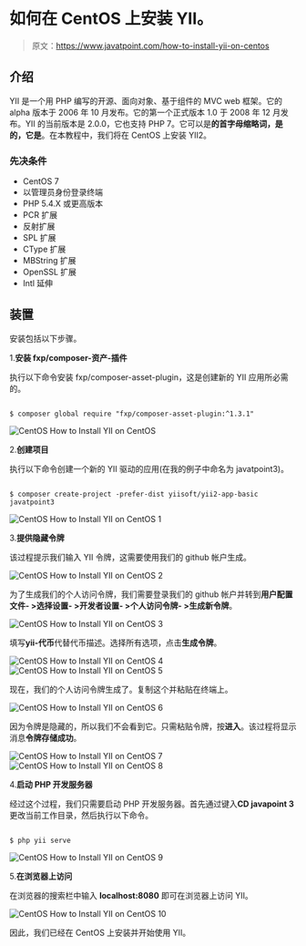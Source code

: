 # 如何在 CentOS 上安装 YII。

> 原文：<https://www.javatpoint.com/how-to-install-yii-on-centos>

## 介绍

YII 是一个用 PHP 编写的开源、面向对象、基于组件的 MVC web 框架。它的 alpha 版本于 2006 年 10 月发布。它的第一个正式版本 1.0 于 2008 年 12 月发布。YII 的当前版本是 2.0.0，它也支持 PHP 7。它可以是**的首字母缩略词，是的，它是**。在本教程中，我们将在 CentOS 上安装 YII2。

### 先决条件

*   CentOS 7
*   以管理员身份登录终端
*   PHP 5.4.X 或更高版本
*   PCR 扩展
*   反射扩展
*   SPL 扩展
*   CType 扩展
*   MBString 扩展
*   OpenSSL 扩展
*   Intl 延伸

## 装置

安装包括以下步骤。

1.**安装 fxp/composer-资产-插件**

执行以下命令安装 fxp/composer-asset-plugin，这是创建新的 YII 应用所必需的。

```

$ composer global require "fxp/composer-asset-plugin:^1.3.1"

```

![CentOS How to Install YII on CentOS](img/34b8e571cd1388951f58837bca5645ff.png)

2.**创建项目**

执行以下命令创建一个新的 YII 驱动的应用(在我的例子中命名为 javatpoint3)。

```

$ composer create-project -prefer-dist yiisoft/yii2-app-basic javatpoint3

```

![CentOS How to Install YII on CentOS 1](img/b473a74cada75faa945c2c48abefbfe5.png)

3.**提供隐藏令牌**

该过程提示我们输入 YII 令牌，这需要使用我们的 github 帐户生成。

![CentOS How to Install YII on CentOS 2](img/7e23da6f8bde2e8eb84c460d1bf9833b.png)

为了生成我们的个人访问令牌，我们需要登录我们的 github 帐户并转到**用户配置文件- >选择设置- >开发者设置- >个人访问令牌- >生成新令牌**。

![CentOS How to Install YII on CentOS 3](img/8b2b129ab63bd2ad2ec9ea5b634ee585.png)

填写**yii-代币**代替代币描述。选择所有选项，点击**生成令牌**。

![CentOS How to Install YII on CentOS 4](img/281801ad380209ea9dca0abb14e0d298.png) ![CentOS How to Install YII on CentOS 5](img/4d55935c2d1dc9aa34ce77b8d2964078.png)

现在，我们的个人访问令牌生成了。复制这个并粘贴在终端上。

![CentOS How to Install YII on CentOS 6](img/7a81a82b4fa17cb95f64bbae9d3e34bf.png)

因为令牌是隐藏的，所以我们不会看到它。只需粘贴令牌，按**进入**。该过程将显示消息**令牌存储成功**。

![CentOS How to Install YII on CentOS 7](img/44716441cef03a6d3c5218958822318e.png) ![CentOS How to Install YII on CentOS 8](img/9759a4699d102a366c8e30ad538ee94c.png)

4.**启动 PHP 开发服务器**

经过这个过程，我们只需要启动 PHP 开发服务器。首先通过键入**CD javapoint 3**更改当前工作目录，然后执行以下命令。

```

$ php yii serve 

```

![CentOS How to Install YII on CentOS 9](img/ff97408405f0a19f672b58ab112cc25b.png)

5.**在浏览器上访问**

在浏览器的搜索栏中输入 **localhost:8080** 即可在浏览器上访问 YII。

![CentOS How to Install YII on CentOS 10](img/845147b4cf57d69c2360eb2016f29143.png)

因此，我们已经在 CentOS 上安装并开始使用 YII。